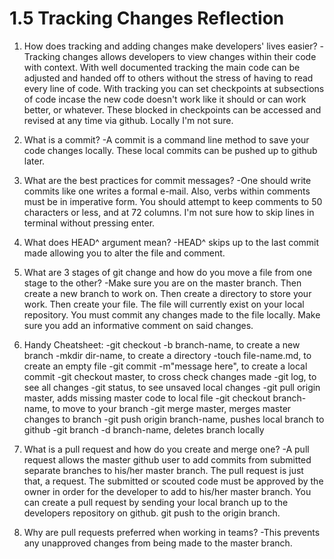 # 1.5 Tracking Changes Reflection

1. How does tracking and adding changes make developers' lives easier?
  -Tracking changes allows developers to view changes within their code with context. With well documented tracking the main code can be adjusted and handed off to others without the stress of having to read every line of code. With tracking you can set checkpoints at subsections of code incase the new code doesn't work like it should or can work better, or whatever. These blocked in checkpoints can be accessed and revised at any time via github. Locally I'm not sure.

2. What is a commit?
  -A commit is a command line method to save your code changes locally. These local commits can be pushed up to github later.

3. What are the best practices for commit messages?
  -One should write commits like one writes a formal e-mail. Also, verbs within comments must be in imperative form. You should attempt to keep comments to 50 characters or less, and at 72 columns. I'm not sure how to skip lines in terminal without pressing enter.

4. What does HEAD^ argument mean?
  -HEAD^ skips up to the last commit made allowing you to alter the file and comment.

5. What are 3 stages of git change and how do you move a file from one stage to the other?
  -Make sure you are on the master branch. Then create a new branch to work on. Then create a directory to store your work. Then create your file. The file will currently exist on your local repository. You must commit any changes made to the file locally. Make sure you add an informative comment on said changes.

6. Handy Cheatsheet:
  -git checkout -b branch-name, to create a new branch
  -mkdir dir-name, to create a directory
  -touch file-name.md, to create an empty file
  -git commit -m"message here", to create a local commit
  -git checkout master, to cross check changes made
  -git log, to see all changes
  -git status, to see unsaved local changes
  -git pull origin master, adds missing master code to local file
  -git checkout branch-name, to move to your branch
  -git merge master, merges master changes to branch
  -git push origin branch-name, pushes local branch to github
  -git branch -d branch-name, deletes branch locally

7. What is a pull request and how do you create and merge one?
  -A pull request allows the master github user to add commits from submitted separate branches to his/her master branch. The pull request is just that, a request. The submitted or scouted code must be approved by the owner in order for the developer to add to his/her master branch. You can create a pull request by sending your local branch up to the developers repository on github. git push to the origin branch.

8. Why are pull requests preferred when working in teams?
  -This prevents any unapproved changes from being made to the master branch.